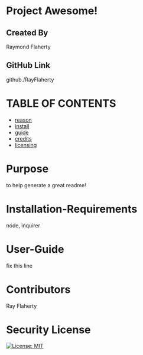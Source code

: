 # Project Awesome!
  ## Created By
  Raymond Flaherty
  ## GitHub Link
  github./RayFlaherty
  # TABLE OF CONTENTS
  * [reason](#Purpose)
  * [install](#Installation-Requirements)
  * [guide](#User-Guide)
  * [credits](#Contributors)
  * [licensing](#Security-License)
  # Purpose
  to help generate a great readme!
  # Installation-Requirements
  node, inquirer
  # User-Guide
  fix this line
  # Contributors
  Ray Flaherty
  # Security License
  [![License: MIT](https://img.shields.io/badge/License-MIT-yellow.svg)](https://opensource.org/licenses/MIT)
  